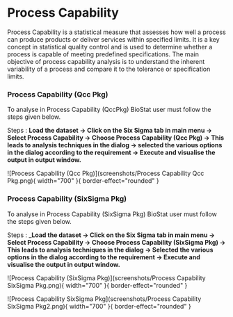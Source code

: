 # Process Capability

Process Capability is a statistical measure that assesses how well a process can produce products or deliver services within specified limits. It is a key concept in statistical quality control and is used to determine whether a process is capable of meeting predefined specifications. The main objective of process capability analysis is to understand the inherent variability of a process and compare it to the tolerance or specification limits.

### Process Capability (Qcc Pkg)

To analyse in Process Capability (QccPkg) BioStat user must follow the steps given below.

Steps
: __Load the dataset -> Click on the Six Sigma tab in main menu -> Select Process Capability -> Choose Process Capability (Qcc Pkg) -> This leads to analysis techniques in the dialog -> selected the various options in the dialog according to the requirement -> Execute and visualise the output in output window.__

![Process Capability (Qcc Pkg)](screenshots/Process Capability Qcc Pkg.png){ width="700" }{ border-effect="rounded" }

### Process Capability (SixSigma Pkg)

To analyse in Process Capability (SixSigma Pkg) BioStat user must follow the steps given below.

Steps
: ___Load the dataset -> Click on the Six Sigma tab in main menu -> Select Process Capability -> Choose Process Capability (SixSigma Pkg) -> This leads to analysis techniques in the dialog -> Selected the various options in the dialog according to the requirement -> Execute and visualise the output in output window.__

![Process Capability (SixSigma Pkg)](screenshots/Process Capability SixSigma Pkg.png){ width="700" }{ border-effect="rounded" }

![Process Capability SixSigma Pkg](screenshots/Process Capability SixSigma Pkg2.png){ width="700" }{ border-effect="rounded" }
